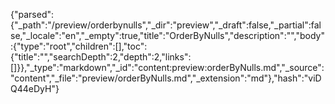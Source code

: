 {"parsed":{"_path":"/preview/orderbynulls","_dir":"preview","_draft":false,"_partial":false,"_locale":"en","_empty":true,"title":"OrderByNulls","description":"","body":{"type":"root","children":[],"toc":{"title":"","searchDepth":2,"depth":2,"links":[]}},"_type":"markdown","_id":"content:preview:orderByNulls.md","_source":"content","_file":"preview/orderByNulls.md","_extension":"md"},"hash":"viDQ44eDyH"}